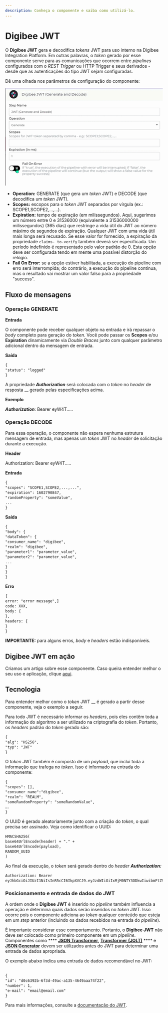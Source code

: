 ```yaml
---
description: Conheça o componente e saiba como utilizá-lo.
---
```


# Digibee JWT

O **Digibee JWT** gera e decodifica _tokens_ JWT para uso interno na Digibee Integration Platform. Em outras palavras, o _token_ gerado por esse componente serve para as comunicações que ocorrem entre _pipelines_ configurados com o _REST Trigger_ ou HTTP Trigger e seus derivados - desde que as autenticações do tipo JWT sejam configuradas.

Dê uma olhada nos parâmetros de configuração do componente:

![](<../../../.gitbook/assets/ezgif.com-gif-maker (23).gif>)

* **Operation:** GENERATE (que gera um _token_ JWT) e DECODE (que decodifica um _token_ JWT).
* **Scopes:** escopos para o _token_ JWT separados por vírgula (ex.: SCOPE1,SCOPE2,...,...).
* **Expiration:** tempo de expiração (em milissegundos). Aqui, sugerimos um número entre 0 e 31536000 (equivalente a 31536000000 milissegundos) (365 dias) que restringe a vida útil do JWT ao número máximo de segundos de expiração. Qualquer JWT com uma vida útil mais longa será recusado. Se esse valor for fornecido, a expiração da propriedade `claims- to-verify` também deverá ser especificada. Um período indefinido é representado pelo valor padrão de 0. Esta opção deve ser configurada tendo em mente uma possível distorção do relógio.
* **Fail On Error:** se a opção estiver habilitada, a execução do pipeline com erro será interrompida; do contrário, a execução do pipeline continua, mas o resultado vai mostrar um valor falso para a propriedade "success".

## Fluxo de mensagens <a href="#fluxo-de-mensagens" id="fluxo-de-mensagens"></a>

### Operação GENERATE <a href="#operao-generate" id="operao-generate"></a>

**Entrada**

O componente pode receber qualquer objeto na entrada e irá repassar o _body_ completo para geração do _token_. Você pode passar os **Scopes** e/ou **Expiration** dinamicamente via _Double Braces_ junto com qualquer parâmetro adicional dentro da mensagem de entrada.

**Saída**

```
{
"status": "logged"
}
```

A propriedade _**Authorization**_ será colocada com o _token_ no _header_ de resposta \_\_ gerado pelas especificações acima.

**Exemplo**

_**Authorization**_: Bearer eyW4T.....

### Operação DECODE <a href="#operao-decode" id="operao-decode"></a>

Para essa operação, o componente não espera nenhuma estrutura mensagem de entrada, mas apenas um _token_ JWT no _header_ de solicitação durante a execução.

**Header**

Authorization: Bearer eyW4T.....

**Entrada**

```
{
"scopes": "SCOPE1,SCOPE2,...,...",
"expiration": 1602790847,
"randomProperty": "someValue",
...
}
```

**Saída**

```
{
"body": {
"dataToken": {
"consumer_name": "digibee",
"realm": "digibee",
"parameter1": "parameter_value",
"parameter2": "parameter_value",
...
}
}
}
```

**Erro**

```
{
error: "error message",]
code: XXX,
body: {
},
headers: {
}
}
```

**IMPORTANTE:** para alguns erros, _body_ e _headers_ estão indisponíveis.

## Digibee JWT em ação <a href="#digibee-jwt-em-ao" id="digibee-jwt-em-ao"></a>

Criamos um artigo sobre esse componente. Caso queira entender melhor o seu uso e aplicação, clique [aqui](implementacao-do-digibee-jwt.md).

## Tecnologia <a href="#tecnologia" id="tecnologia"></a>

Para entender melhor como o _token_ JWT \_\_ é gerado a partir desse componente, veja o exemplo a seguir.

Para todo JWT é necessário informar os _headers_, pois eles contêm toda a informação do algoritmo a ser utilizado na criptografia do _token_. Portanto, os _headers_ padrão do _token_ gerado são:

```
{
"alg": "HS256",
"typ": "JWT"
}
```

O _token_ JWT também é composto de um _payload_, que inclui toda a informação que trafega no _token_. Isso é informado na entrada do componente:

```
{
"scopes": [],
"consumer_name":"digibee",
"realm": "REALM",
"someRandomProperty": "someRandomValue",
….
}
```

O UUID é gerado aleatoriamente junto com a criação do _token_, o qual precisa ser assinado. Veja como identificar o UUID:

```
HMACSHA256(
base64UrlEncode(header) + "." +
base64UrlEncode(payload),
RANDOM_UUID
)
```

Ao final da execução, o _token_ será gerado dentro do _header **Authorization:**_

```
Authorization: Bearer eyJhbGciOiJIUzI1NiIsInR5cCI6IkpXVCJ9.eyJzdWIiOiIxMjM0NTY3ODkwIiwibmFtZSI6IkpvaG4gRG9lIiwiaWF0IjoxNTE2MjM5MDIyfQ.jY3Sv72B0BlRCrxLauMXHJi5zLY3v2BmknciOEh3q2c
```

### Posicionamento e entrada de dados do JWT

A ordem onde o **Digibee JWT** é inserido no _pipeline_ também influencia a operação e determina quais dados serão inseridos no _token_ JWT. Isso ocorre pois o componente adiciona ao _token_ qualquer conteúdo que esteja em um _step_ anterior (incluindo os dados recebidos na entrada do _pipeline_).

É importante considerar esse comportamento. Portanto, o **Digibee JWT** não deve ser colocado como primeiro componente em um _pipeline_. Componentes como **** [**JSON Transformer**](https://docs.digibee.com/documentation/v/pt-br/components/tools/json-transformer)**,** [**Transformer (JOLT)**](https://docs.digibee.com/documentation/v/pt-br/components/tools/transformer-jolt) **** e [**JSON Generator**](https://docs.digibee.com/documentation/v/pt-br/components/tools/json-generator) devem ser utilizados antes do JWT para determinar uma entrada de dados apropriada.

O exemplo abaixo indica uma entrada de dados recomendável no JWT:

```

{
"id": "d0c6392b-6f3d-49ac-a135-4649aaa74f22",
"number": 1,
"e-mail": "email@email.com"
}

```



Para mais informações, consulte a [documentação do JWT](https://jwt.io/).
